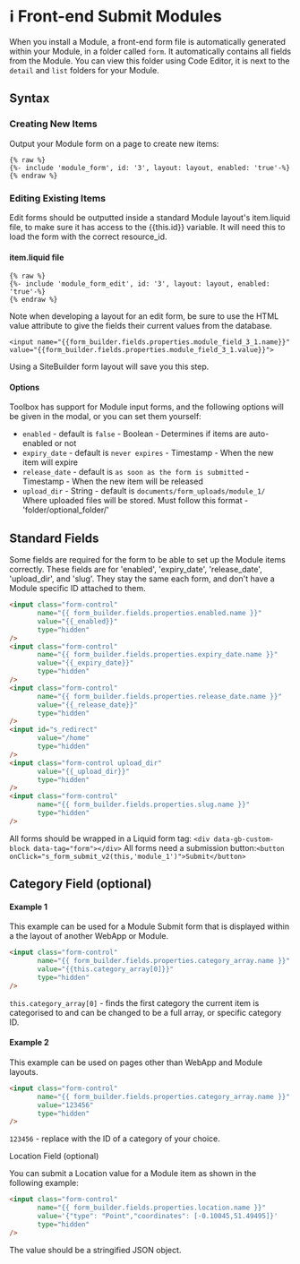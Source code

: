 # ℹ️ Front-end Submit Modules

When you install a Module, a front-end form file is automatically generated within your Module, in a folder called `form`. It automatically contains all fields from the Module. You can view this folder using Code Editor, it is next to the `detail` and `list` folders for your Module.

## Syntax

### Creating New Items

Output your Module form on a page to create new items: 

```
{% raw %}
{%- include 'module_form', id: '3', layout: layout, enabled: 'true'-%}
{% endraw %}
```

### Editing Existing Items 

Edit forms should be outputted inside a standard Module layout's item.liquid file, to make sure it has access to the {{this.id}} variable. It will need this to load the form with the correct resource_id.

#### item.liquid file
```
{% raw %}
{%- include 'module_form_edit', id: '3', layout: layout, enabled: 'true'-%}
{% endraw %}
```

Note when developing a layout for an edit form, be sure to use the HTML value attribute to give the fields their current values from the database. 

```
<input name="{{form_builder.fields.properties.module_field_3_1.name}}" value="{{form_builder.fields.properties.module_field_3_1.value}}">
```

Using a SiteBuilder form layout will save you this step.

#### Options 

Toolbox has support for Module input forms, and the following options will be given in the modal, or you can set them yourself:

* `enabled` - default is `false` - Boolean - Determines if items are auto-enabled or not
* `expiry_date` - default is `never expires` - Timestamp - When the new item will expire
* `release_date` - default is `as soon as the form is submitted` - Timestamp - When the new item will be released
* `upload_dir` - String - default is `documents/form_uploads/module_1/` Where uploaded files will be stored. Must follow this format - 'folder/optional\_folder/'

## Standard Fields

Some fields are required for the form to be able to set up the Module items correctly. These fields are for 'enabled', 'expiry\_date', 'release\_date', 'upload\_dir', and 'slug'. They stay the same each form, and don't have a Module specific ID attached to them.

```html
<input class="form-control" 
       name="{{ form_builder.fields.properties.enabled.name }}" 
       value="{{_enabled}}" 
       type="hidden"
/>
<input class="form-control" 
       name="{{ form_builder.fields.properties.expiry_date.name }}" 
       value="{{_expiry_date}}" 
       type="hidden"
/>
<input class="form-control" 
       name="{{ form_builder.fields.properties.release_date.name }}" 
       value="{{_release_date}}" 
       type="hidden"
/>
<input id="s_redirect" 
       value="/home" 
       type="hidden"
/>
<input class="form-control upload_dir" 
       value="{{_upload_dir}}" 
       type="hidden"
/>
<input class="form-control" 
       name="{{ form_builder.fields.properties.slug.name }}" 
       type="hidden"
/>

```

All forms should be wrapped in a Liquid form tag: `<div data-gb-custom-block data-tag="form"></div>` All forms need a submission button:`<button onClick="s_form_submit_v2(this,'module_1')">Submit</button>`

## Category Field (optional)

#### Example 1

This example can be used for a Module Submit form that is displayed within a the layout of another WebApp or Module.

```html
<input class="form-control" 
       name="{{ form_builder.fields.properties.category_array.name }}" 
       value="{{this.category_array[0]}}" 
       type="hidden"
/>
```

`this.category_array[0]` - finds the first category the current item is categorised to and can be changed to be a full array, or specific category ID.

#### Example 2

This example can be used on pages other than WebApp and Module layouts.

```html
<input class="form-control" 
       name="{{ form_builder.fields.properties.category_array.name }}" 
       value="123456" 
       type="hidden"
/>
```

`123456` - replace with the ID of a category of your choice.

Location Field (optional)

You can submit a Location value for a Module item as shown in the following example:

```html
<input class="form-control" 
       name="{{ form_builder.fields.properties.location.name }}" 
       value='{"type": "Point","coordinates": [-0.10045,51.49495]}' 
       type="hidden"
/>
```

The value should be a stringified JSON object.
